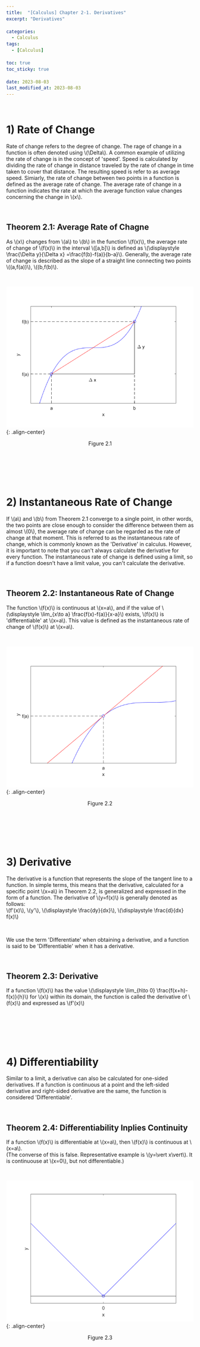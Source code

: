 ```yaml
---
title:  "[Calculus] Chapter 2-1. Derivatives"
excerpt: "Derivatives"

categories:
  - Calculus
tags:
  - [Calculus]

toc: true
toc_sticky: true
 
date: 2023-08-03
last_modified_at: 2023-08-03
---
```


&nbsp;

# 1) Rate of Change
Rate of change refers to the degree of change. The rage of change in a function is often denoted using \\(\Delta\\). A common example of utilizing the rate of change is in the concept of 'speed'. Speed is calculated by dividing the rate of change in distance traveled by the rate of change in time taken to cover that distance. The resulting speed is refer to as average speed. Simiarly, the rate of change between two points in a function is defined as the average rate of change. The average rate of change in a function indicates the rate at which the average function value changes concerning the change in \\(x\\).

&nbsp;

## Theorem 2.1: Average Rate of Chagne
As \\(x\\) changes from \\(a\\) to \\(b\\) in the function \\(f(x)\\), the average rate of change of \\(f(x)\\) in the interval \\([a,b]\\) is defined as \\(\displaystyle \frac{\Delta y}{\Delta x} =\frac{f(b)-f(a)}{b-a}\\). Generally, the average rate of change is described as the slope of a straight line connecting two points \\((a,f(a))\\), \\((b,f(b)\\).

&nbsp;

![image](/assets/images/calculus2.1.png){: .align-center}
<center>Figure 2.1</center>

&nbsp;

&nbsp;

&nbsp;

# 2) Instantaneous Rate of Change
If \\(a\\) and \\(b\\) from Theorem 2.1 converge to a single point, in other words, the two points are close enough to consider the difference between them as almost \\(0\\), the average rate of change can be regarded as the rate of change at that moment. This is referred to as the instantaneous rate of change, which is commonly known as the 'Derivative' in calculus. However, it is important to note that you can't always calculate the derivative for every function. The instantaneous rate of change is defined using a limit, so if a function doesn't have a limit value, you can't calculate the derivative.

&nbsp;

## Theorem 2.2: Instantaneous Rate of Change
The function \\(f(x)\\) is continuous at \\(x=a\\), and if the value of \\(\displaystyle \lim_{x\to a} \frac{f(x)-f(a)}{x-a}\\) exists, \\(f(x)\\) is 'differentiable' at \\(x=a\\). This value is defined as the instantaneous rate of change of \\(f(x)\\) at \\(x=a\\).

&nbsp;

![image](/assets/images/calculus2.2.png){: .align-center}
<center>Figure 2.2</center>

&nbsp;

&nbsp;

&nbsp;

# 3) Derivative
The derivative is a function that represents the slope of the tangent line to a function. In simple terms, this means that the derivative, calculated for a specific point \\(x=a\\) in Theorem 2.2, is generalized and expressed in the form of a function. The derivative of \\(y=f(x)\\) is generally denoted as follows:\
\\(f'(x)\\), \\(y'\\), \\(\displaystyle \frac{dy}{dx}\\), \\(\displaystyle \frac{d}{dx} f(x)\\)

&nbsp;

We use the term 'Differentiate' when obtaining a derivative, and a function is said to be 'Differentiable' when it has a derivative.

&nbsp;

## Theorem 2.3: Derivative
If a function \\(f(x)\\) has the value \\(\displaystyle \lim_{h\to 0} \frac{f(x+h)-f(x)}{h}\\) for \\(x\\) within its domain, the function is called the derivative of \\(f(x)\\) and expressed as \\(f'(x)\\)

&nbsp;

&nbsp;

&nbsp;

# 4) Differentiability
Similar to a limit, a derivative can also be calculated for one-sided derivatives. If a function is continuous at a point and the left-sided derivative and right-sided derivative are the same, the function is considered 'Differentiable'.

&nbsp;

## Theorem 2.4: Differentiability Inplies Continuity
If a function \\(f(x)\\) is differentiable at \\(x=a\\), then \\(f(x)\\) is continuous at \\(x=a\\).\
(The converse of this is false. Representative example is \\(y=\vert x\vert\\). It is continuouse at \\(x=0\\), but not differentiable.)

&nbsp;

![image](/assets/images/calculus2.3.png){: .align-center}
<center>Figure 2.3</center>
